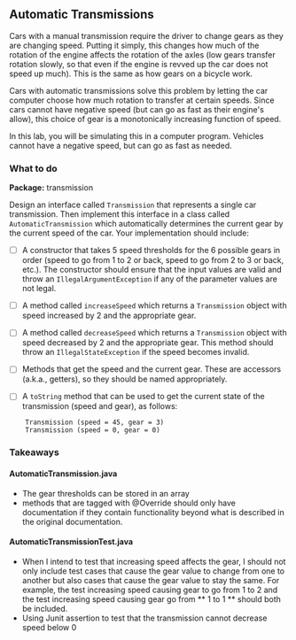 
## Automatic Transmissions
Cars with a manual transmission require the driver to change gears as they are changing speed. Putting it simply, this changes how much of the rotation of the engine affects the rotation of the axles (low gears transfer rotation slowly, so that even if the engine is revved up the car does not speed up much). This is the same as how gears on a bicycle work.

Cars with automatic transmissions solve this problem by letting the car computer choose how much rotation to transfer at certain speeds. Since cars cannot have negative speed (but can go as fast as their engine\'s allow), this choice of gear is a monotonically increasing function of speed.

In this lab, you will be simulating this in a computer program. Vehicles cannot have a negative speed, but can go as fast as needed.

### What to do

**Package:** transmission

Design an interface called `Transmission` that represents a single car transmission. Then implement this interface in a class called `AutomaticTransmission` which automatically determines the current gear by the current speed of the car. Your implementation should include:

  - [ ] A constructor that takes 5 speed thresholds for the 6 possible gears in order (speed to go from 1 to 2 or back, speed to go from 2 to 3 or back, etc.). The constructor should ensure that the input values are valid and throw an `IllegalArgumentException` if any of the parameter values are not legal.

  - [ ] A method called `increaseSpeed` which returns a `Transmission` object with speed increased by 2 and the appropriate gear.

  - [ ] A method called `decreaseSpeed` which returns a `Transmission` object with speed decreased by 2 and the appropriate gear. This method should throw an `IllegalStateException` if the speed becomes invalid.

  - [ ] Methods that get the speed and the current gear. These are accessors (a.k.a., getters), so they should be named appropriately.

  - [ ] A `toString` method that can be used to get the current state of the transmission (speed and gear), as follows:
```text
    Transmission (speed = 45, gear = 3)
    Transmission (speed = 0, gear = 0)
```
### Takeaways
#### AutomaticTransmission.java
- The gear thresholds can be stored in an array
- methods that are tagged with @Override should only have documentation if they contain functionality beyond what is described in the original documentation. 
#### AutomaticTransmissionTest.java
- When I intend to test that increasing speed affects the gear, I should not only include test cases that cause the gear value to change from  one to another but also cases that cause the gear value to stay the same. For example, the test increasing speed causing gear to go from 1 to 2 and the test increasing speed causing gear go from ** 1 to 1 ** should both be included.
- Using Junit assertion to test that the transmission cannot decrease speed below 0

